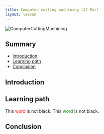 ```yaml
---
title: Computer cutting machining (17 Mar)
layout: lesson
---
```


![ComputerCuttingMachining](./.jpg)

## Summary

- [Introduction](#introduction)
- [Learning path](#learningpath)
- [Conclusion](#conclusion)

## Introduction

## Learning path
This <span style="color:red">word</span> is not black.
This <span style="color:green">word</span> is not black.

## Conclusion